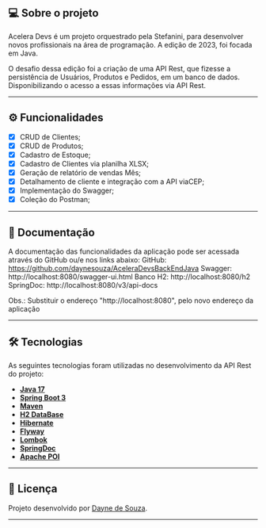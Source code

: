 ## 💻 Sobre o projeto

Acelera Devs é um projeto orquestrado pela Stefanini, para desenvolver novos profissionais na área de programação. A edição de 2023, foi focada em Java.

O desafio dessa edição foi a criação de uma API Rest, que fizesse a persistência de Usuários, Produtos e Pedidos, em um banco de dados. Disponibilizando o acesso a essas informações via API Rest.

---

## ⚙️ Funcionalidades

- [x] CRUD de Clientes;
- [x] CRUD de Produtos;
- [x] Cadastro de Estoque;
- [x] Cadastro de Clientes via planilha XLSX;
- [x] Geração de relatório de vendas Mês;
- [x] Detalhamento de cliente e integração com a API viaCEP;
- [x] Implementação do Swagger;
- [x] Coleção do Postman;

---

## 📄 Documentação

A documentação das funcionalidades da aplicação pode ser acessada através do GitHub ou/e nos links abaixo:
GitHub: https://github.com/daynesouza/AceleraDevsBackEndJava
Swagger: http://localhost:8080/swagger-ui.html
Banco H2: http://localhost:8080/h2
SpringDoc: http://localhost:8080/v3/api-docs

Obs.: Substituir o endereço "http://localhost:8080", pelo novo endereço da aplicação

---

## 🛠 Tecnologias

As seguintes tecnologias foram utilizadas no desenvolvimento da API Rest do projeto:

- **[Java 17](https://www.oracle.com/java)**
- **[Spring Boot 3](https://spring.io/projects/spring-boot)**
- **[Maven](https://maven.apache.org)**
- **[H2 DataBase](https://www.h2database.com)**
- **[Hibernate](https://hibernate.org)**
- **[Flyway](https://flywaydb.org)**
- **[Lombok](https://projectlombok.org)**
- **[SpringDoc](https://springdoc.org/)**
- **[Apache POI](https://poi.apache.org/)**

---

## 📝 Licença

Projeto desenvolvido por [Dayne de Souza](https://github.com/daynesouza).

---
